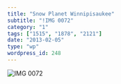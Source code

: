 ```yaml
---
title: "Snow Planet Winnipisaukee"
subtitle: "!IMG 0072"
category: "1"
tags: ["1515", "1878", "2121"]
date: "2013-02-05"
type: "wp"
wordpress_id: 248
---
```

![IMG 0072](https://i0.wp.com/salas.com/wp-content/uploads/2013/02/849e3-img_0072.jpg?resize=553%2C600&ssl=1)
